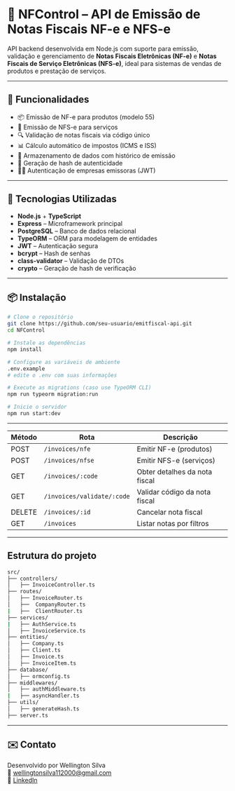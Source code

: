 # 📄 NFControl – API de Emissão de Notas Fiscais NF-e e NFS-e

API backend desenvolvida em Node.js com suporte para emissão, validação e gerenciamento de **Notas Fiscais Eletrônicas (NF-e)** e **Notas Fiscais de Serviço Eletrônicas (NFS-e)**, ideal para sistemas de vendas de produtos e prestação de serviços.

---

## 🚀 Funcionalidades

- 📦 Emissão de NF-e para produtos (modelo 55)
- 🧾 Emissão de NFS-e para serviços
- 🔍 Validação de notas fiscais via código único
- 📊 Cálculo automático de impostos (ICMS e ISS)
- 📁 Armazenamento de dados com histórico de emissão
- 🔐 Geração de hash de autenticidade
- 🧑‍💼 Autenticação de empresas emissoras (JWT)

---

## 🧠 Tecnologias Utilizadas

- **Node.js** + **TypeScript**
- **Express** – Microframework principal
- **PostgreSQL** – Banco de dados relacional
- **TypeORM** – ORM para modelagem de entidades
- **JWT** – Autenticação segura
- **bcrypt** – Hash de senhas
- **class-validator** – Validação de DTOs
- **crypto** – Geração de hash de verificação

---

## 📦 Instalação

```bash
# Clone o repositório
git clone https://github.com/seu-usuario/emitfiscal-api.git
cd NFControl

# Instale as dependências
npm install

# Configure as variáveis de ambiente
.env.example  
# edite o .env com suas informações

# Execute as migrations (caso use TypeORM CLI)
npm run typeorm migration:run

# Inicie o servidor
npm run start:dev
```

---

| Método | Rota                       | Descrição                     |
| ------ | -------------------------- | ----------------------------- |
| POST   | `/invoices/nfe`            | Emitir NF-e (produtos)        |
| POST   | `/invoices/nfse`           | Emitir NFS-e (serviços)       |
| GET    | `/invoices/:code`          | Obter detalhes da nota fiscal |
| GET    | `/invoices/validate/:code` | Validar código da nota fiscal |
| DELETE | `/invoices/:id`            | Cancelar nota fiscal          |
| GET    | `/invoices`                | Listar notas por filtros      |

---

## Estrutura do projeto

```bash
src/
├── controllers/
│   ├── InvoiceController.ts
├── routes/
│   ├── InvoiceRouter.ts
│   ├──  CompanyRouter.ts
|   ├──  ClientRouter.ts
├── services/
|   ├── AuthService.ts
│   ├── InvoiceService.ts
├── entities/
│   ├── Company.ts
│   ├── Client.ts
│   ├── Invoice.ts
│   ├── InvoiceItem.ts
├── database/
│   ├── ormconfig.ts
├── middlewares/
│   ├── authMiddleware.ts
|   ├── asyncHandler.ts
├── utils/
│   ├── generateHash.ts
├── server.ts
```

---

## ✉️ Contato
Desenvolvido por Wellington Silva  
📧 wellingtonsilva112000@gmail.com  
🔗 [LinkedIn](https://www.linkedin.com/in/wellingtoncarvalhosilva)